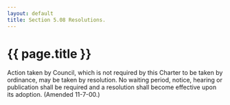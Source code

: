 ```yaml
---
layout: default 
title: Section 5.08 Resolutions.
---
```


{{ page.title }}
================

Action taken by Council, which is not required by this Charter to be
taken by ordinance, may be taken by resolution. No waiting period,
notice, hearing or publication shall be required and a resolution shall
become effective upon its adoption. (Amended 11-7-00.)
